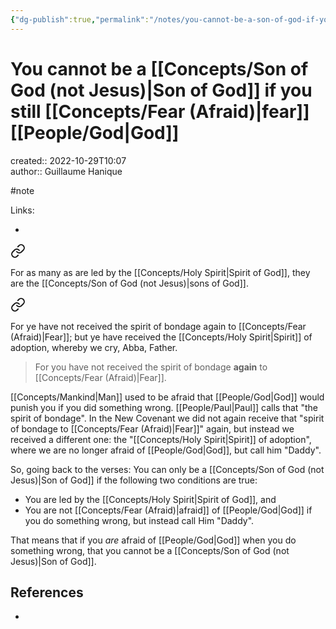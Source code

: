 ```yaml
---
{"dg-publish":true,"permalink":"/notes/you-cannot-be-a-son-of-god-if-you-still-fear-god/"}
---
```


# You cannot be a [[Concepts/Son of God (not Jesus)\|Son of God]] if you still [[Concepts/Fear (Afraid)\|fear]] [[People/God\|God]]

created:: 2022-10-29T10:07  
author:: Guillaume Hanique

#note

Links:

- 


<div class="transclusion internal-embed is-loaded"><a class="markdown-embed-link" href="/scripture/kjv/romans-kjv/romans-8-kjv/romans-8-14-kjv/" aria-label="Open link"><svg xmlns="http://www.w3.org/2000/svg" width="24" height="24" viewBox="0 0 24 24" fill="none" stroke="currentColor" stroke-width="2" stroke-linecap="round" stroke-linejoin="round" class="svg-icon lucide-link"><path d="M10 13a5 5 0 0 0 7.54.54l3-3a5 5 0 0 0-7.07-7.07l-1.72 1.71"></path><path d="M14 11a5 5 0 0 0-7.54-.54l-3 3a5 5 0 0 0 7.07 7.07l1.71-1.71"></path></svg></a><div class="markdown-embed">



For as many as are led by the [[Concepts/Holy Spirit\|Spirit of God]], they are the [[Concepts/Son of God (not Jesus)\|sons of God]].


</div></div>
  

<div class="transclusion internal-embed is-loaded"><a class="markdown-embed-link" href="/scripture/kjv/romans-kjv/romans-8-kjv/romans-8-15-kjv/" aria-label="Open link"><svg xmlns="http://www.w3.org/2000/svg" width="24" height="24" viewBox="0 0 24 24" fill="none" stroke="currentColor" stroke-width="2" stroke-linecap="round" stroke-linejoin="round" class="svg-icon lucide-link"><path d="M10 13a5 5 0 0 0 7.54.54l3-3a5 5 0 0 0-7.07-7.07l-1.72 1.71"></path><path d="M14 11a5 5 0 0 0-7.54-.54l-3 3a5 5 0 0 0 7.07 7.07l1.71-1.71"></path></svg></a><div class="markdown-embed">



For ye have not received the spirit of bondage again to [[Concepts/Fear (Afraid)\|Fear]]; but ye have received the [[Concepts/Holy Spirit\|Spirit]] of adoption, whereby we cry, Abba, Father.


</div></div>


> For you have not received the spirit of bondage **again** to [[Concepts/Fear (Afraid)\|Fear]].

[[Concepts/Mankind\|Man]] used to be afraid that [[People/God\|God]] would punish you if you did something wrong. [[People/Paul\|Paul]] calls that "the spirit of bondage". In the New Covenant we did not again receive that "spirit of bondage to [[Concepts/Fear (Afraid)\|Fear]]" again, but instead we received a different one: the "[[Concepts/Holy Spirit\|Spirit]] of adoption", where we are no longer afraid of [[People/God\|God]], but call him "Daddy".

So, going back to the verses: You can only be a [[Concepts/Son of God (not Jesus)\|Son of God]] if the following two conditions are true:

- You are led by the [[Concepts/Holy Spirit\|Spirit of God]], and
- You are not [[Concepts/Fear (Afraid)\|afraid]] of [[People/God\|God]] if you do something wrong, but instead call Him "Daddy".

That means that if you *are* afraid of [[People/God\|God]] when you do something wrong, that you cannot be a [[Concepts/Son of God (not Jesus)\|Son of God]].

## References

- 

